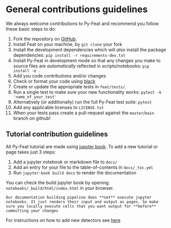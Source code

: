 # General contributions guidelines

We always welcome contributions to Py-Feat and recommend you follow these basic steps to do:

1. Fork the repository on [GitHub](https://github.com/cosanlab/feat). 
2. Install Feat on your machine, by `git clone` your fork
3. Install the development dependencies which will *also* install the package dependencies: `pip install -r requirements-dev.txt`
4. Install Py-Feat in development mode so that any changes you make to source files are *automatically* reflected in scripts/notebooks: `pip install -e .`
5. Add you code contributions and/or changes
6. Check or format your code using [black](https://black.readthedocs.io/en/stable/)
7. Create or update the appropriate tests in `feat/tests/`.
8. Run a single test to make sure your new functionality works: `pytest -k 'name_of_your_test'`
9. Alternatively (or additionally) run the full Py-Feat test suite: `pytest`
10. Add any applicable licenses to `LICENSE.txt`
11. When your tests pass create a pull-request against the `master`/`main` branch on github!

## Tutorial contribution guidelines

All Py-Feat tutorial are made using [jupyter book](https://jupyterbook.org/intro.html). To add a new tutorial or page takes just 3 steps:
1. Add a jupyter notebook or markdown file to `docs/`
2. Add an entry for your file to the table-of-contents in `docs/_toc.yml`
3. Run `jupyter-book build docs` to render the documentation

You can check the build jupyter book by opening `notebooks/_build/html/index.html` in your browser.

```{note}
Our documentation building pipeline does **not** execute jupyter notebooks. It just renders their input and output as pages. So make sure you locally execute cells that you want output for **before** committing your changes
```

For instructions on how to add new detectors see [here](./modelContribution.md)